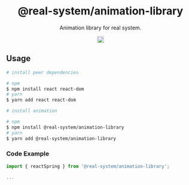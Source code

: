 <h1 align="center">@real-system/animation-library</h1>
<p align="center">Animation library for real system.</p>
<p align="center">
<a href="https://www.npmjs.com/package/@real-system/animation-library"><img src="https://badgen.net/npm/v/@real-system/animation-library?label=&icon=npm&color=blue" alt="npm version" height="18"/></a>
</p>

## Usage

```bash
# install peer dependencies

# npm
$ npm install react react-dom 
# yarn
$ yarn add react react-dom 

# install animation

# npm
$ npm install @real-system/animation-library
# yarn
$ yarn add @real-system/animation-library
```

### Code Example

```typescript
import { reactSpring } from '@real-system/animation-library';

...

```
